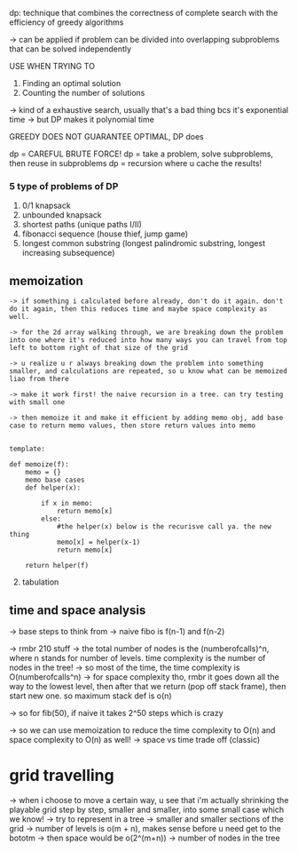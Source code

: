 dp: technique that combines the correctness of complete search with the efficiency of greedy algorithms

-> can be applied if problem can be divided into overlapping subproblems that can be solved independently

USE WHEN TRYING TO
1. Finding an optimal solution
2. Counting the number of solutions

-> kind of a exhaustive search, usually that's a bad thing bcs it's exponential time
    -> but DP makes it polynomial time

GREEDY DOES NOT GUARANTEE OPTIMAL, DP does

dp = CAREFUL BRUTE FORCE!
dp = take a problem, solve subproblems, then reuse in subproblems
dp = recursion where u cache the results!





### 5 type of problems of DP
1. 0/1 knapsack
2. unbounded knapsack
3. shortest paths (unique paths I/II)
4. fibonacci sequence (house thief, jump game)
5. longest common substring (longest palindromic substring, longest increasing subsequence)


## memoization

    -> if something i calculated before already, don't do it again. don't do it again, then this reduces time and maybe space complexity as well.

    -> for the 2d array walking through, we are breaking down the problem into one where it's reduced into how many ways you can travel from top left to bottom right of that size of the grid
    
    -> u realize u r always breaking down the problem into something smaller, and calculations are repeated, so u know what can be memoized liao from there

    -> make it work first! the naive recursion in a tree. can try testing with small one
    
    -> then memoize it and make it efficient by adding memo obj, add base case to return memo values, then store return values into memo


    template:

    def memoize(f):
        memo = {}
        memo base cases
        def helper(x):

            if x in memo:
                return memo[x]
            else:
                #the helper(x) below is the recurisve call ya. the new thing
                memo[x] = helper(x-1)
                return memo[x]

        return helper(f)



2. tabulation


 

## time and space analysis

-> base steps to think from -> naive fibo is f(n-1) and f(n-2)

-> rmbr 210 stuff -> the total number of nodes is the (numberofcalls)^n, where n stands for number of levels. time complexity is the number of nodes in the tree!
-> so most of the time, the time complexity is O(numberofcalls^n) 
-> for space complexity tho, rmbr it goes down all the way to the lowest level, then after that we return (pop off stack frame), then start new one. so maximum stack def is o(n)

-> so for fib(50), if naive it takes 2^50 steps which is crazy


-> so we can use memoization to reduce the time complexity to O(n) and space complexity to O(n) as well! 
-> space vs time trade off (classic)



# grid travelling
-> when i choose to move a certain way, u see that i'm actually shrinking the playable grid step by step, smaller and smaller, into some small case which we know!
-> try to represent in a tree -> smaller and smaller sections of the grid
-> number of levels is o(m + n), makes sense before u need get to the bototm
-> then space would be o(2^(m+n)) -> number of nodes in the tree

